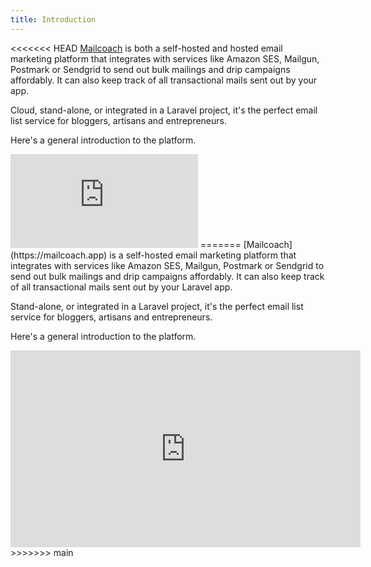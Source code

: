 ```yaml
---
title: Introduction
---
```


<<<<<<< HEAD
[Mailcoach](https://mailcoach.app) is both a self-hosted and hosted email marketing platform that integrates with services like Amazon SES, Mailgun, Postmark or Sendgrid to send out bulk mailings and drip campaigns affordably. It can also keep track of all transactional mails sent out by your app.

Cloud, stand-alone, or integrated in a Laravel project, it's the perfect email list service for bloggers, artisans and entrepreneurs.

Here's a general introduction to the platform.

<iframe class="aspect-video w-full" src="https://www.youtube.com/embed/b3ZDyewAJYc" title="YouTube video player" frameborder="0" allow="accelerometer; autoplay; clipboard-write; encrypted-media; gyroscope; picture-in-picture" allowfullscreen></iframe>
=======
[Mailcoach](https://mailcoach.app) is a self-hosted email marketing platform that integrates with services like Amazon SES, Mailgun, Postmark or Sendgrid to send out bulk mailings and drip campaigns affordably. It can also keep track of all transactional mails sent out by your Laravel app.

Stand-alone, or integrated in a Laravel project, it's the perfect email list service for bloggers, artisans and entrepreneurs.

Here's a general introduction to the platform.

<iframe width="560" height="315" src="https://www.youtube.com/embed/b3ZDyewAJYc" title="YouTube video player" frameborder="0" allow="accelerometer; autoplay; clipboard-write; encrypted-media; gyroscope; picture-in-picture" allowfullscreen></iframe>
>>>>>>> main
